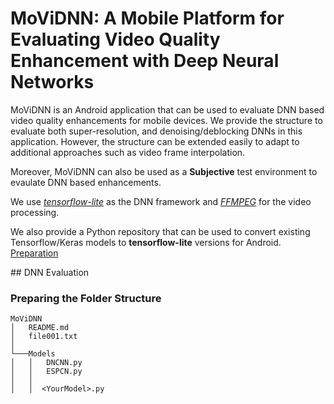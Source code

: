 # MoViDNN: A Mobile Platform for Evaluating Video Quality Enhancement with Deep Neural Networks

MoViDNN is an Android application that can be used to evaluate DNN based video quality enhancements for mobile devices. We provide the structure to evaluate both super-resolution, and denoising/deblocking DNNs in this application. However, the structure can be extended easily to adapt to additional approaches such as video frame interpolation.

Moreover, MoViDNN can also be used as a **Subjective** test environment to evaulate DNN based enhancements. 

We use [*tensorflow-lite*](https://www.tensorflow.org/lite) as the DNN framework and [*FFMPEG*](https://github.com/tanersener/ffmpeg-kit) for the video processing. 

We also provide a Python repository that can be used to convert existing Tensorflow/Keras models to **tensorflow-lite** versions for Android. [Preparation](https://github.com/cd-athena/MoViDNN/tree/main/TFLite_Quantization)

## DNN Evaluation

### Preparing the Folder Structure



```
MoViDNN
│   README.md
│   file001.txt    
│
└───Models
│   │   DNCNN.py
│   │   ESPCN.py
│   │
│   │  <YourModel>.py
```

